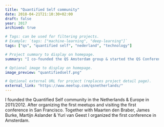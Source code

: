```yaml
---
title: "Quantified Self community"
date: 2018-04-21T21:10:30+02:00
draft: false
year: 2017
archived: true 

# Tags: can be used for filtering projects.
# Example: `tags: ["machine-learning", "deep-learning"]`
tags: ["qs", "quantified self", "nederland", "technology"]

# Project summary to display on homepage.
summary: "I co-founded the QS Amsterdam group & started the QS Conference in Europe."

# Optional image to display on homepage.
image_preview: "quantifiedself.png"

# Optional external URL for project (replaces project detail page).
external_link: "https://www.meetup.com/qsnetherlands/"
---
```


I founded the Quantified Self community in the Netherlands & Europe in 2011/2012. After organizing the first meetups and visiting the first conference in San Francisco. Together with Maarten den Braber, James Burke, Martijn Aslander & Yuri van Geest I organized the first conference in Amsterdam.